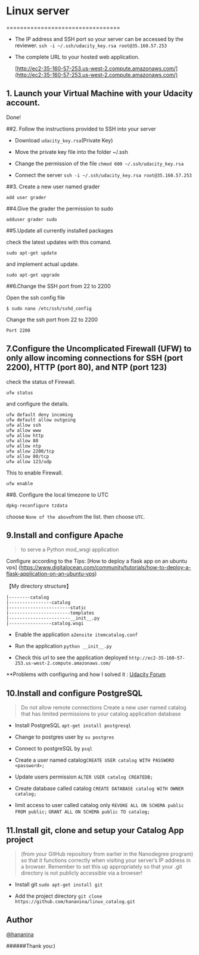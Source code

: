 # Linux server
=================================

- The IP address and SSH port so your server can be accessed by the reviewer.
  ```ssh -i ~/.ssh/udacity_key.rsa root@35.160.57.253```


- The complete URL to your hosted web application.

  [http://ec2-35-160-57-253.us-west-2.compute.amazonaws.com/](http://ec2-35-160-57-253.us-west-2.compute.amazonaws.com/)



## 1. Launch your Virtual Machine with your Udacity account. 

Done!


##2. Follow the instructions provided to SSH into your server

- Download ```udacity_key.rsa```(Private Key)
- Move the private key file into the folder ~/.ssh
- Change the permission of the file
```chmod 600 ~/.ssh/udacity_key.rsa```

- Connect the server
```ssh -i ~/.ssh/udacity_key.rsa root@35.160.57.253```


##3. Create a new user named grader

    add user grader

##4.Give the grader the permission to sudo

    adduser grader sudo


##5.Update all currently installed packages

check the latest updates with this comand.

    sudo apt-get update

and implement actual update.

    
    sudo apt-get upgrade


##6.Change the SSH port from 22 to 2200

Open the ssh config file

    $ sudo nano /etc/ssh/sshd_config

Change the ssh port from 22 to 2200

    Port 2200


## 7.Configure the Uncomplicated Firewall (UFW) to only allow incoming connections for SSH (port 2200), HTTP (port 80), and NTP (port 123)

check the status of Firewall.

    ufw status

and configure the details.

    ufw default deny incoming
    ufw default allow outgoing
    ufw allow ssh
    ufw allow www
    ufw allow http
    ufw allow 80
    ufw allow ntp
    ufw allow 2200/tcp
    ufw allow 80/tcp
    ufw allow 123/udp

This to enable Firewall.

    ufw enable


##8. Configure the local timezone to UTC

    dpkg-reconfigure tzdata

choose ```None of the above```from the list. then choose ```UTC```.



## 9.Install and configure Apache 
>to serve a Python mod_wsgi application

Configure according to the Tips: [How to deploy a flask app on an ubuntu vps]
(https://www.digitalocean.com/community/tutorials/how-to-deploy-a-flask-application-on-an-ubuntu-vps)


【My directory structure】

    |--------catalog
    |----------------catalog
    |-----------------------static
    |-----------------------templates
    |-----------------------__init__.py
    |----------------catalog.wsgi


- Enable the application ```a2ensite itemcatalog.conf```

- Run the application
```python __init__.py```

- Check this url to see the application deployed ```http://ec2-35-160-57-253.us-west-2.compute.amazonaws.com/```

 
**Problems with configuring and how I solved it : 
[Udacity Forum](https://discussions.udacity.com/t/wsgi-app-config/195286/5)


## 10.Install and configure PostgreSQL

>Do not allow remote connections
Create a new user named catalog that has limited permissions to your catalog application database

- Install PostgreSQL
```apt-get install postgresql```

- Change to postgres user by ```su postgres```

-  Connect to postgreSQL by  ```psql```

- Create a user named catalog```CREATE USER catalog WITH PASSWORD <password>;```

- Update users permission ```ALTER USER catalog CREATEDB;```

- Create database called  catalog
```CREATE DATABASE catalog WITH OWNER catalog;```

- limit access to user called catalog only 
```REVOKE ALL ON SCHEMA public FROM public;```
```GRANT ALL ON SCHEMA public TO catalog;```


## 11.Install git, clone and setup your Catalog App project 
>(from your GitHub repository from earlier in the Nanodegree program) so that it functions correctly when visiting your server’s IP address in a browser. Remember to set this up appropriately so that your .git directory is not publicly accessible via a browser!

- Install git
```sudo apt-get install git```

- Add the project directory
```git clone https://github.com/hananina/linux_catalog.git```


## Author
[@hananina](https://twitter.com/hananina86)

######Thank you:)